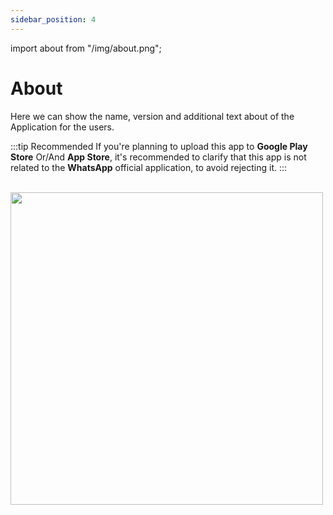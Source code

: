 ```yaml
---
sidebar_position: 4
---
```


import about from "/img/about.png";

# About

Here we can show the name, version and additional text about of the Application for the users.

:::tip Recommended
If you're planning to upload this app to **Google Play Store** Or/And **App Store**, it's recommended to clarify that this app is not related to the **WhatsApp** official application, to avoid rejecting it.
:::

<br/>
<img src={about} width="500"/>
